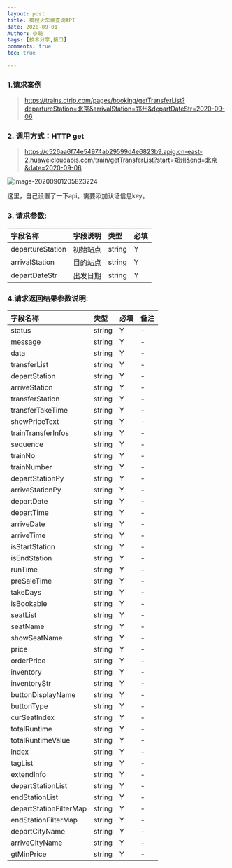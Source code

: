 ```yaml
---
layout: post
title: 携程火车票查询API
date: 2020-09-01
Author: 小萌 
tags: [技术分享,接口]
comments: true
toc: true

---
```




### 1.请求案例

> https://trains.ctrip.com/pages/booking/getTransferList?departureStation=北京&arrivalStation=郑州&departDateStr=2020-09-06

### 2. 调用方式：HTTP get

> https://c526aa6f74e54974ab29599d4e6823b9.apig.cn-east-2.huaweicloudapis.com/train/getTransferList?start=郑州&end=北京&date=2020-09-06

![image-20200901205823224](https://i.loli.net/2020/09/01/3HAT5USsLdpQjDa.png)

这里，自己设置了一下api。需要添加认证信息key。

### 3.  请求参数:

| 字段名称         | 字段说明 | 类型   | 必填 |
| :--------------- | :------- | :----- | :--- |
| departureStation | 初始站点 | string | Y    |
| arrivalStation   | 目的站点 | string | Y    |
| departDateStr    | 出发日期 | string | Y    |

### 4.请求返回结果参数说明:

| 字段名称               | 类型   | 必填 | 备注 |
| :--------------------- | :----- | :--- | :--- |
| status                 | string | Y    | -    |
| message                | string | Y    | -    |
| data                   | string | Y    | -    |
| transferList           | string | Y    | -    |
| departStation          | string | Y    | -    |
| arriveStation          | string | Y    | -    |
| transferStation        | string | Y    | -    |
| transferTakeTime       | string | Y    | -    |
| showPriceText          | string | Y    | -    |
| trainTransferInfos     | string | Y    | -    |
| sequence               | string | Y    | -    |
| trainNo                | string | Y    | -    |
| trainNumber            | string | Y    | -    |
| departStationPy        | string | Y    | -    |
| arriveStationPy        | string | Y    | -    |
| departDate             | string | Y    | -    |
| departTime             | string | Y    | -    |
| arriveDate             | string | Y    | -    |
| arriveTime             | string | Y    | -    |
| isStartStation         | string | Y    | -    |
| isEndStation           | string | Y    | -    |
| runTime                | string | Y    | -    |
| preSaleTime            | string | Y    | -    |
| takeDays               | string | Y    | -    |
| isBookable             | string | Y    | -    |
| seatList               | string | Y    | -    |
| seatName               | string | Y    | -    |
| showSeatName           | string | Y    | -    |
| price                  | string | Y    | -    |
| orderPrice             | string | Y    | -    |
| inventory              | string | Y    | -    |
| inventoryStr           | string | Y    | -    |
| buttonDisplayName      | string | Y    | -    |
| buttonType             | string | Y    | -    |
| curSeatIndex           | string | Y    | -    |
| totalRuntime           | string | Y    | -    |
| totalRuntimeValue      | string | Y    | -    |
| index                  | string | Y    | -    |
| tagList                | string | Y    | -    |
| extendInfo             | string | Y    | -    |
| departStationList      | string | Y    | -    |
| endStationList         | string | Y    | -    |
| departStationFilterMap | string | Y    | -    |
| endStationFilterMap    | string | Y    | -    |
| departCityName         | string | Y    | -    |
| arriveCityName         | string | Y    | -    |
| gtMinPrice             | string | Y    | -    |

